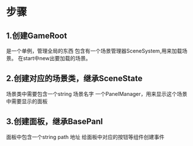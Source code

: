 # 步骤

## 1.创建GameRoot

是一个单例，管理全局的东西
包含有一个场景管理器SceneSystem,用来加载场景。
在start中new出要加载的场景。

## 2.创建对应的场景类，继承SceneState

场景类中需要包含一个string 场景名字
一个PanelManager，用来显示这个场景中需要显示的面板

## 3.创建面板，继承BasePanl

面板中包含一个string path 地址
给面板中对应的按钮等组件创建事件

